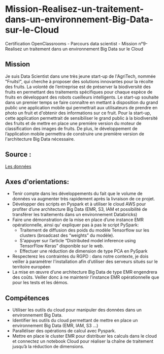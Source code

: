 # Mission-Realisez-un-traitement-dans-un-environnement-Big-Data-sur-le-Cloud
Certification OpenClassrooms - Parcours data scientist - Mission n°9- Realisez un traitement dans un environnement Big Data sur le Cloud


## Mission 
Je suis Data Scientist dans une très jeune start-up de l'AgriTech, nommée "Fruits!", qui cherche à proposer des solutions innovantes pour la récolte des fruits.
La volonté de l’entreprise est de préserver la biodiversité des fruits en permettant des traitements spécifiques pour chaque espèce de fruits en développant des robots cueilleurs intelligents.
Le start-up souhaite dans un premier temps se faire connaître en mettant à disposition du grand public une application mobile qui permettrait aux utilisateurs de prendre en photo un fruit et d'obtenir des informations sur ce fruit.
Pour la start-up, cette application permettrait de sensibiliser le grand public à la biodiversité des fruits et de mettre en place une première version du moteur de classification des images de fruits.
De plus, le développement de l’application mobile permettra de construire une première version de l'architecture Big Data nécessaire.
## Source :
[Les données](https://s3.eu-west-1.amazonaws.com/course.oc-static.com/projects/Data_Scientist_P8/fruits.zip)

## Axes d'orientations: 
- Tenir compte dans les développements du fait que le volume de données va augmenter très rapidement après la livraison de ce projet.
- Développer des scripts en Pyspark et à utiliser le cloud AWS pour profiter d’une architecture Big Data (EMR, S3, IAM et possibilité de transférer les traitements dans un environnement Databricks)
- Faire une démonstration de la mise en place d’une instance EMR opérationnelle, ainsi qu’ expliquer pas à pas le script PySpark:  
  - Traitement de diffusion des poids du modèle Tensorflow sur les clusters (broadcast des “weights” du modèle).
  - S'appuyer sur l’article “Distributed model inference using TensorFlow Keras” disponible sur le web.
  - Effectuer une réduction de dimension de type PCA en PySpark 
- Respecterez les contraintes du RGPD : dans notre contexte, je dois veiller à paramétrer l'installation afin d’utiliser des serveurs situés sur le territoire européen 
- La mise en œuvre d’une architecture Big Data de type EMR engendrera des coûts. Veiller donc à ne maintenir l’instance EMR opérationnelle que pour les tests et les démos.

## Compétences 
- Utiliser les outils du cloud pour manipuler des données dans un environnement Big Data.
- Identifier les outils du cloud permettant de mettre en place un environnement Big Data (EMR, IAM, S3 ...)
- Paralléliser des opérations de calcul avec Pyspark.
- Mettre en place le cluster EMR pour distribuer les calculs dans le cloud et connectez un notebook Cloud pour réaliser la chaîne de traitement jusqu’à la réduction de dimensions.
